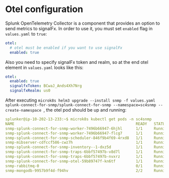 # Otel configuration

Splunk OpenTelemetry Collector is a component that provides an option to send metrics to signalFx.
In order to use it, you must set `enabled` flag in `values.yaml` to `true`:
```yaml
otel:
  # otel must be enabled if you want to use signalFx
  enabled: true
```
Also you need to specify signalFx token and realm, so at the end otel element in `values.yaml` looks like this:
```yaml
otel:
  enabled: true
  signalfxToken: BCwaJ_Ands4Xh7Nrg
  signalfxRealm: us0
```
After executing 
`microk8s helm3 upgrade --install snmp -f values.yaml splunk-connect-for-snmp/splunk-connect-for-snmp --namespace=sc4snmp --create-namespace
`, 
the otel pod should be up and running:
```yaml
splunker@ip-10-202-13-233:~$ microk8s kubectl get pods -n sc4snmp
NAME                                                      READY   STATUS    RESTARTS   AGE
snmp-splunk-connect-for-snmp-worker-7496b66947-6hjhl      1/1     Running   0          32s
snmp-splunk-connect-for-snmp-worker-7496b66947-flcg7      1/1     Running   0          32s
snmp-splunk-connect-for-snmp-scheduler-846f9b4f69-4rxd8   1/1     Running   0          32s
snmp-mibserver-cdfccf586-cwz7h                            1/1     Running   0          32s
snmp-splunk-connect-for-snmp-inventory--1-dxz5d           1/1     Running   0          32s
snmp-splunk-connect-for-snmp-traps-6bbf57497b-v8d7l       1/1     Running   0          32s
snmp-splunk-connect-for-snmp-traps-6bbf57497b-nvxrz       1/1     Running   0          31s
snmp-splunk-connect-for-snmp-otel-59b89747f-kn6tf         1/1     Running   0          32s
snmp-rabbitmq-0                                           0/1     Running   0          31s
snmp-mongodb-9957b9f4d-f94hv                              2/2     Running   0          32s
```
